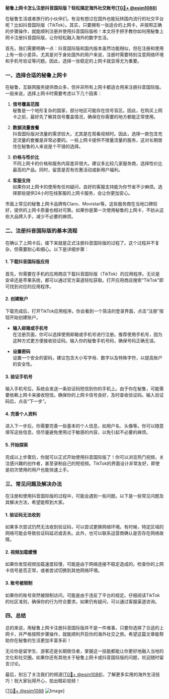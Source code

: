 **秘鲁上网卡怎么注册抖音国际版？轻松搞定海外社交账号[[TG💪+ @esim1088](https://t.me/s/esim1088)]**

在秘鲁生活或者旅行的小伙伴们，有没有想过在国外也能玩转国内流行的社交平台呢？比如抖音国际版（TikTok）。其实，只要拥有一张适合的上网卡，并按照正确的步骤操作，就能顺利注册并使用抖音国际版啦！本文将手把手教你如何用秘鲁上网卡注册抖音国际版，让你轻松融入海外的数字生活。

首先，我们需要明确一点：抖音国际版和国内版本虽然功能相似，但在注册和使用上有一些小差异。尤其是对于身处国外的用户来说，注册时需要特别注意网络环境和手机号验证等问题。因此，选择一张稳定的上网卡就显得尤为重要。

### 一、选择合适的秘鲁上网卡

在秘鲁，互联网服务提供商众多，但并非所有上网卡都适合用来注册抖音国际版。一般来说，选择上网卡时需要考虑以下几个因素：

1. **信号覆盖范围**  
   秘鲁是一个地形复杂的国家，部分地区可能存在信号盲区。因此，在购买上网卡之前，最好先了解其信号覆盖情况，确保在你需要的地方都能正常使用。

2. **数据流量套餐**  
   抖音国际版对流量的需求较大，尤其是在观看视频时。因此，选择一款包含充足流量的套餐是非常必要的。一些上网卡提供不限量流量的服务，这对长期居住在秘鲁的人来说是个不错的选择。

3. **价格与性价比**  
   不同上网卡的价格和服务内容差异很大。建议多比较几家服务商，选择性价比最高的产品。同时，留意是否有优惠活动或新用户福利。

4. **客服支持**  
   如果你对上网卡的使用有任何疑问，良好的客服支持能为你节省不少麻烦。选择那些提供24小时在线客服的上网卡服务，会让你更加安心。

市面上常见的秘鲁上网卡品牌有Claro、Movistar等。这些服务商在当地口碑较好，提供的上网卡质量也相对可靠。如果你是第一次使用秘鲁的上网卡，不妨从这些大品牌入手，减少不必要的麻烦。

### 二、注册抖音国际版的基本流程

在确认了上网卡后，接下来就是正式注册抖音国际版的过程了。这个过程并不复杂，但需要耐心和细心。以下是详细步骤：

#### 1. 下载抖音国际版应用

首先，你需要在手机的应用商店下载抖音国际版（TikTok）的应用程序。无论是安卓还是苹果系统，都可以通过官方渠道轻松获取。打开应用商店搜索“TikTok”即可找到对应的应用程序。

#### 2. 创建账户

下载完成后，打开TikTok应用程序。你会看到一个简洁的登录界面，点击“注册”按钮开始创建账户。

- **输入邮箱或手机号**  
  在注册页面，你可以选择使用邮箱或手机号进行注册。推荐使用手机号，因为这种方式更方便接收验证码。输入你的秘鲁手机号码，确保号码正确无误。

- **设置密码**  
  设置一个安全的密码，建议包含大小写字母、数字以及特殊字符，以提高账户的安全性。

#### 3. 验证手机号

输入手机号后，系统会发送一条验证码短信到你的手机上。由于你在秘鲁，可能需要依赖上网卡来接收短信。确保你的上网卡信号良好，及时查收验证码。输入验证码后，点击“下一步”。

#### 4. 完善个人资料

进入下一步后，你需要完善一些基本的个人信息，如用户名、头像等。你可以随意填写这些信息，但尽量避免使用过于敏感的内容，以免引起不必要的麻烦。

#### 5. 开始探索

完成以上步骤后，你就可以正式开始使用抖音国际版了！你可以浏览热门视频，关注感兴趣的创作者，甚至录制自己的短视频。TikTok的界面设计非常友好，即使是初次使用的用户也能快速上手。

### 三、常见问题及解决办法

在注册和使用抖音国际版的过程中，可能会遇到一些问题。以下是一些常见问题及其解决方法，希望能帮到大家。

#### 1. 验证码无法收到

如果多次尝试仍然无法收到验证码，可以尝试更换网络环境。有时候，特定区域的网络可能会导致验证码延迟或丢失。此外，也可以联系运营商确认是否存在网络故障。

#### 2. 视频加载缓慢

如果你发现视频加载速度较慢，可能是由于网络连接不稳定造成的。检查你的上网卡信号是否正常，或者尝试切换到其他网络环境。

#### 3. 账号被限制

如果你的账号突然被限制访问，可能是由于违反了平台的规定。仔细阅读TikTok的社区准则，确保你的行为符合要求。如果仍有疑问，可以通过客服渠道咨询。

### 四、总结

总的来说，用秘鲁上网卡注册抖音国际版并不是一件难事，只要你选择了合适的上网卡，并严格按照步骤操作，就能顺利开启你的海外社交之旅。希望这篇文章能帮助你在秘鲁的生活更加丰富多彩！

无论你是留学生、游客还是长期居住者，掌握这一技能都能让你更好地融入当地的文化和社交圈。如果你还有其他关于秘鲁上网卡或抖音国际版的问题，欢迎随时留言讨论。

最后，别忘了关注我们的频道[[TG💪+ @esim1088](https://t.me/s/esim1088)]，了解更多实用的海外生活技巧！祝大家玩得开心，拍出精彩视频！

[[TG💪+ @esim1088](https://t.me/s/esim1088) ![Image](https://i.postimg.cc/4NQfJmqS/Snipaste-2025-05-13-00-14-12.png)]